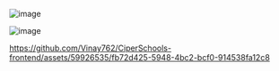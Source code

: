 ![image](https://github.com/Vinay762/CiperSchools-frontend/assets/59926535/d498fba2-e4ae-4730-84da-985541b7f2cb)

![image](https://github.com/Vinay762/CiperSchools-frontend/assets/59926535/f910cb3a-4871-41a5-a5b8-358bbb887403)



https://github.com/Vinay762/CiperSchools-frontend/assets/59926535/fb72d425-5948-4bc2-bcf0-914538fa12c8

